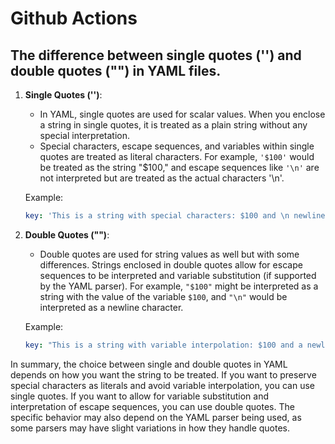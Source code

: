 # Github Actions

## The difference between single quotes ('') and double quotes ("") in YAML files.

1. **Single Quotes ('')**:
   - In YAML, single quotes are used for scalar values. When you enclose a string in single quotes, it is treated as a plain string without any special interpretation.
   - Special characters, escape sequences, and variables within single quotes are treated as literal characters. For example, `'$100'` would be treated as the string "$100," and escape sequences like `'\n'` are not interpreted but are treated as the actual characters '\n'.

   Example:
   ```yaml
   key: 'This is a string with special characters: $100 and \n newline.'
   ```

2. **Double Quotes ("")**:
   - Double quotes are used for string values as well but with some differences. Strings enclosed in double quotes allow for escape sequences to be interpreted and variable substitution (if supported by the YAML parser). For example, `"$100"` might be interpreted as a string with the value of the variable `$100`, and `"\n"` would be interpreted as a newline character.

   Example:
   ```yaml
   key: "This is a string with variable interpolation: $100 and a newline: \n"
   ```

In summary, the choice between single and double quotes in YAML depends on how you want the string to be treated. If you want to preserve special characters as literals and avoid variable interpolation, you can use single quotes. If you want to allow for variable substitution and interpretation of escape sequences, you can use double quotes. The specific behavior may also depend on the YAML parser being used, as some parsers may have slight variations in how they handle quotes.
